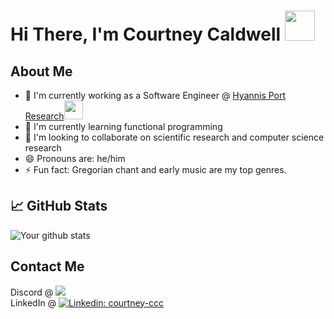 # Hi There, I'm Courtney Caldwell <img src="https://media.giphy.com/media/Opa6OcDh8Pt4c/giphy.gif" width="48">

## About Me

- 🔭 I'm currently working as a Software Engineer @ <a href="https://hyannisportresearch.com/">Hyannis Port Research</a><img src="https://media.giphy.com/media/EqIJGfyNyhTZpEPlxx/giphy.gif" width="30">
- 🌱 I'm currently learning functional programming
- 👯 I'm looking to collaborate on scientific research and computer science research
- 😄 Pronouns are: he/him
- ⚡ Fun fact: Gregorian chant and early music are my top genres.

## 📈 GitHub Stats

![Your github stats](https://github-readme-stats.vercel.app/api?username=prokopto-dev&show_icons=true)

## Contact Me

Discord @ <img src="https://img.shields.io/badge/-postmalonialism-purple?logo=discord"><br>
LinkedIn @ [![Linkedin: courtney-ccc](https://img.shields.io/badge/-courtney--ccc-blue?logo=Linkedin&logoColor=white&link=https://www.linkedin.com/in/courtney-ccc/)](https://www.linkedin.com/in/courtney-ccc/)
